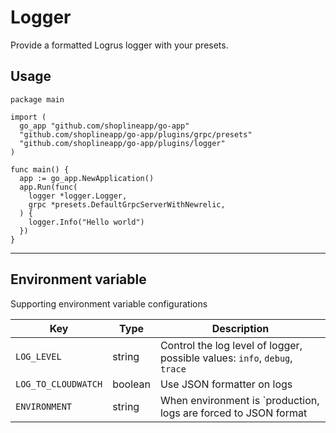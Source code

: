 # Logger

Provide a formatted Logrus logger with your presets.

## Usage

```golang
package main

import (
  go_app "github.com/shoplineapp/go-app"
  "github.com/shoplineapp/go-app/plugins/grpc/presets"
  "github.com/shoplineapp/go-app/plugins/logger"
)

func main() {
  app := go_app.NewApplication()
  app.Run(func(
    logger *logger.Logger,
    grpc *presets.DefaultGrpcServerWithNewrelic,
  ) {
    logger.Info("Hello world")
  })
}
```

---

## Environment variable

Supporting environment variable configurations

| Key | Type | Description |
| --------- | --- | ---- |
| `LOG_LEVEL` | string | Control the log level of logger, possible values: `info`, `debug`, `trace` |
| `LOG_TO_CLOUDWATCH` | boolean | Use JSON formatter on logs |
| `ENVIRONMENT` | string | When environment is `production, logs are forced to JSON format |

